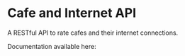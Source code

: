 # Cafe and Internet API

A RESTful API to rate cafes and their internet connections.

Documentation available here: 
